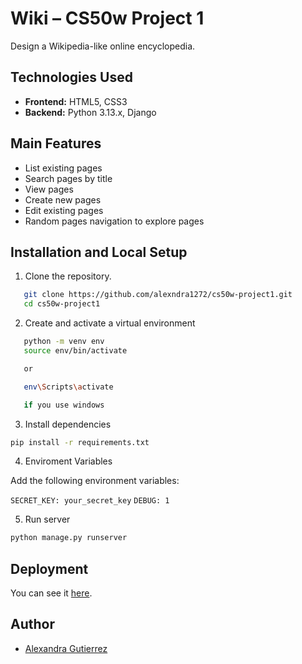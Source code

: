 # Wiki – CS50w Project 1
Design a Wikipedia-like online encyclopedia.

## Technologies Used

- **Frontend:** HTML5, CSS3  
- **Backend:** Python 3.13.x, Django

## Main Features

- List existing pages  
- Search pages by title
- View pages 
- Create new pages  
- Edit existing pages  
- Random pages navigation to explore pages

## Installation and Local Setup

1. Clone the repository.

```bash
   git clone https://github.com/alexndra1272/cs50w-project1.git
   cd cs50w-project1
```

2. Create and activate a virtual environment

```bash
   python -m venv env
   source env/bin/activate

   or 

   env\Scripts\activate 

   if you use windows
```

3. Install dependencies

```bash
pip install -r requirements.txt
```

4. Enviroment Variables

Add the following environment variables:

```SECRET_KEY: your_secret_key```
```DEBUG: 1```

5. Run server

```bash
python manage.py runserver
```

## Deployment
You can see it [here](https://wiki-891o.onrender.com/).

## Author
- [Alexandra Gutierrez](https://github.com/alexndra1272)
